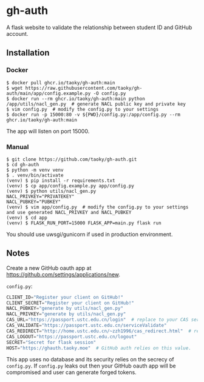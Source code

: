 # gh-auth

A flask website to validate the relationship between student ID and GitHub account.

## Installation

### Docker

```shell
$ docker pull ghcr.io/taoky/gh-auth:main
$ wget https://raw.githubusercontent.com/taoky/gh-auth/main/app/config.example.py -O config.py
$ docker run --rm ghcr.io/taoky/gh-auth:main python /app/utils/nacl_gen.py  # generate NACL public key and private key
$ vim config.py  # modify the config.py to your settings
$ docker run -p 15000:80 -v ${PWD}/config.py:/app/config.py --rm ghcr.io/taoky/gh-auth:main
```

The app will listen on port 15000.

### Manual

```shell
$ git clone https://github.com/taoky/gh-auth.git
$ cd gh-auth
$ python -m venv venv
$ . venv/bin/activate
(venv) $ pip install -r requirements.txt
(venv) $ cp app/config.example.py app/config.py
(venv) $ python utils/nacl_gen.py
NACL_PRIVKEY="PRIVATEKEY"
NACL_PUBKEY="PUBKEY"
(venv) $ vim app/config.py  # modify the config.py to your settings and use generated NACL_PRIVKEY and NACL_PUBKEY
(venv) $ cd app
(venv) $ FLASK_RUN_PORT=15000 FLASK_APP=main.py flask run
```

You should use uwsgi/gunicorn if used in production environment.

## Notes

Create a new GitHub oauth app at <https://github.com/settings/applications/new>.

`config.py`:

```python
CLIENT_ID="Register your client on GitHub!"
CLIENT_SECRET="Register your client on GitHub!"
NACL_PUBKEY="generate by utils/nacl_gen.py"
NACL_PRIVKEY="generate by utils/nacl_gen.py"
CAS_URL="https://passport.ustc.edu.cn/login"  # replace to your CAS server if not applicable.
CAS_VALIDATE="https://passport.ustc.edu.cn/serviceValidate"
CAS_REDIRECT="http://home.ustc.edu.cn/~zzh1996/cas_redirect.html"  # replace to your own redirect page.
CAS_LOGOUT="https://passport.ustc.edu.cn/logout"
SECRET="Secret for flask session"
HOST="https://ghauth.taoky.moe"  # GitHub auth relies on this value.
```

This app uses no database and its security relies on the secrecy of `config.py`. If `config.py` leaks out then your GitHub oauth app will be compromised and user can generate forged tokens.
